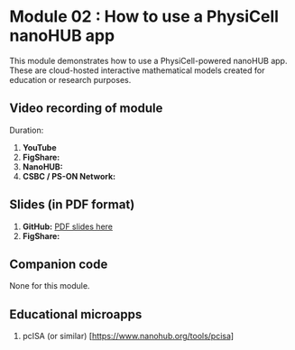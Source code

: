 # Module 02 : How to use a PhysiCell nanoHUB app 
This module demonstrates how to use a PhysiCell-powered nanoHUB app. These are cloud-hosted interactive mathematical models created for education or research purposes. 

## Video recording of module 
Duration: 
1. **YouTube**
1. **FigShare:**
1. **NanoHUB:**
1. **CSBC / PS-ON Network:** 

## Slides (in PDF format)

1. **GitHub:** [PDF slides here](https://github.com/physicell-training/00-Welcome-to-training/blob/master/02-How-to-nanoHUB.pdf)
1. **FigShare:** 

## Companion code
None for this module. 

## Educational microapps 
1. pcISA (or similar) [https://www.nanohub.org/tools/pcisa] 


